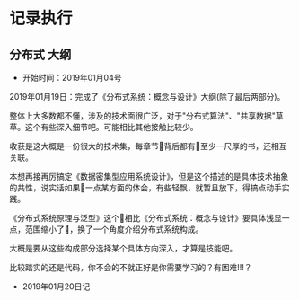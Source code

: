 #   记录执行

##  分布式 大纲 

-   开始时间：2019年01月04号

2019年01月19日：完成了《分布式系统：概念与设计》大纲(除了最后两部分)。

整体上大多数都不懂，涉及的技术面很广泛，对于"分布式算法"、"共享数据"草草。这个有些深入细节吧。可能相比其他接触比较少。

收获是这大概是一份很大的技术集，每章节背后都有至少一尺厚的书，还相互关联。

本想再接再厉搞定《数据密集型应用系统设计》，但是这个描述的是具体技术抽象的共性，说实话如果一点某方面的体会，有些轻飘，就暂且放下，得搞点动手实践。

《分布式系统原理与泛型》这个相比《分布式系统：概念与设计》要具体浅显一点，范围缩小了，换了一个角度介绍分布式系统构成。

大概是要从这些构成部分选择某个具体方向深入，才算是技能吧。

比较踏实的还是代码，你不会的不就正好是你需要学习的？有困难!!!？

-   2019年01月20日记

